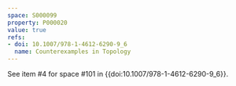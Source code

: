 ```yaml
---
space: S000099
property: P000020
value: true
refs:
- doi: 10.1007/978-1-4612-6290-9_6
  name: Counterexamples in Topology
---
```


See item #4 for space #101 in {{doi:10.1007/978-1-4612-6290-9_6}}.

